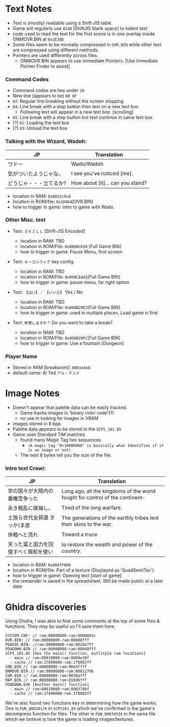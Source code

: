 # Text Notes
- Text is (mostly) readable using a Shift-JIS table
- Game will regularly use `8140` [ShiftJIS blank space] to indent text
- code used to read the text for the first scene is in one overlay inside ONMOVR.BIN at `0x2E38D`
- Some files seem to be normally compressed in `OVR.BIN` while other text are compressed using different methods.
- Pointers are used differently across files.
	- ONMOVR.BIN appears to use Immediate Pointers. [Use Immediate Pointer Finder to assist]
### Command Codes
  - Command codse are hex under `20`
   - New line (appears to be) `0B 0F`
   - `07`: Regular line breaking without the screen stopping
   - `04`: Line break with a stop button then text on a new text box
     - Following text will appear in a new text box. [scrolling]
   - `05`: Line break with a stop button but text continue in same text box
   - [?] `01`: Loading the text box
   - [?] `03`: Unload the text box
### Talking with the Wizard, Wadoh:
| JP | Translation |
| ---      | ---       |
|ワドー | Wado/Wadoh |
|気がついたようじゃな。| I see you've noticed [me].|
|どうじゃ・・・立てるか?	| How about [it]... can you stand?|
 - location in RAM: `0x8015c9c8`
 - location in ROM/file: `0x1D064`[OVR.BIN]
 - how to trigger in game: intro to game with Wado.

### Other Misc. text 
- Text: `ＳＫＩＬＬ` [Shift-JIS Encoded]
	- location in RAM: TBD
 	- location in ROM/File: `0x000B2D30` [Full Game BIN]
  - how to trigger in game: Pause Menu, first screen

- Text: `キーコンフィグ` key config
	- location in RAM: TBD
  - location in ROM/FIle: `0x000CEA42`[Full Game BIN]
  - how to trigger in game: pause menu, far right option

- Text: `【はい】／　【いいえ】` Yes / No
	- location in RAM: TBD
  - location in ROM/FIle: `0x000B29E2`[Full Game BIN]
  - how to trigger in game: used in multiple places, Load game is first

- Text: `休憩しますか？` Do you want to take a break?
	- location in RAM: TBD
  - location in ROM/FIle: `0x000B29FC`[Full Game BIN]
  - how to trigger in game: Use a fountain [Dungeon]

### Player Name
- Stored in RAM [breakpoint]: `8001e4e8`
- default name: Al Ted `アル・テッド`

# Image Notes
- Doesn't appear that palette data can be easily tracked.
  - Game tracks images in 'binary color code'(?)
  - no use in looking for images in VRAM
- images stored in 8 bpp
- Palette data appears to be stored in the `SCPS_101.05`
- Game uses Standard TIM matches.
  - found many Magic Tag hex sequences
    - `(A magic tag "0×10000000" is basically what Identifies if it is an image or not)`
  - The next 8 bytes tell you the size of the file.

### Intro text Crawl: 
| JP | Translation |
| ---      | ---       |
| 世の国々が大陸内の番権笠争った  | Long ago, all the kingdoms of the world fought for control of the continent- |
|永き戦乱に疲抽し。 | Tired of the long warfare.| 
|土族ら世代全貸邊 きっか(ま皮 | The generations of the earthly tribes lent their skins to the war. |
|休戦へと流れ | Toward a truce |
|天った冨と国力を回復すべく興和を使い |	to restore the wealth and power of the country.|
 - location in RAM: `0x8007F080`
 - location in ROM/file: Part of a texture (Displayed as 'QuadSemiTex')
 - how to trigger in game: Opening text [start of game]
 - the remainder is saved in the spreadsheet. Will be made public at a later date

# Ghidra discoveries
 Using Ghidra, I was able to find some comments at the top of some files & functions. They may be useful so I'll save them here. 
 ```
 SYSTEM.CNF: // ram:00000000-ram:0000003c 
 OVR.BIN: // ram:00000000-ram:000d8fff 
 PDADOC.BIN: //ram:00000000-ram:0019e7ff 
 PDADOWN.BIN // ram:00000000-ram:000d8fff 
 SCPS_101.05 [Has the main() function, mutlitple ram locations]
   - main // ram:80010000-ram:8009e30f 
   - cache // ram:1f800000-ram:1f8003ff 
 SND.BIN // ram:00000000-ram:0044ffff 
 ONMOVR.BIN // ram:00000000-ram:0001279b 
 CHR.BIN // ram:00000000-ram:0039a7ff 
 MAP.BIN // ram:00000000-ram:010d9fff 
 PDADOWN.EXE [Another main() function]
   - main // ram:80010000-ram:80037dbf 
   - cache // ram:1f800000-ram:1f8003ff 
 ```

We've also found two functions key in determining how the game works. 
One is `FUN_80020170` in `SCPS101.05` which we've confirmed is the game's decompress function for files. 
The other is `FUN_8007d334` in the same file which we believe is how the game is loading images/textures.
